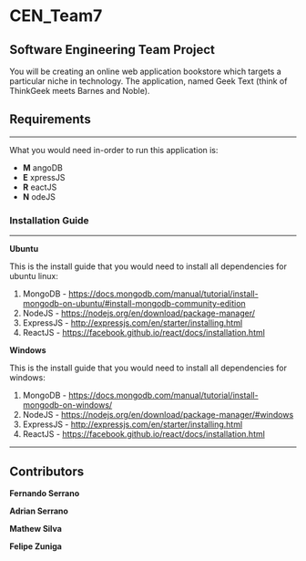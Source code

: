 # CEN_Team7
## Software Engineering Team Project

You will be creating an online web application bookstore which targets a particular niche in technology. The application, named Geek Text  (think of ThinkGeek meets Barnes and Noble).

## Requirements

---

What you would need in-order to run this application is:

* **M** angoDB
* **E** xpressJS
* **R** eactJS
* **N** odeJS

### Installation Guide

---

**Ubuntu**

This is the install guide that you would need to install all dependencies for ubuntu linux:

1. MongoDB - https://docs.mongodb.com/manual/tutorial/install-mongodb-on-ubuntu/#install-mongodb-community-edition
2. NodeJS - https://nodejs.org/en/download/package-manager/
3. ExpressJS - http://expressjs.com/en/starter/installing.html
4. ReactJS - https://facebook.github.io/react/docs/installation.html

**Windows**

This is the install guide that you would need to install all dependencies for windows:

1. MongoDB - https://docs.mongodb.com/manual/tutorial/install-mongodb-on-windows/
2. NodeJS - https://nodejs.org/en/download/package-manager/#windows
3. ExpressJS - http://expressjs.com/en/starter/installing.html
4. ReactJS - https://facebook.github.io/react/docs/installation.html


---
## Contributors

**Fernando Serrano**

**Adrian Serrano**

**Mathew Silva**

**Felipe Zuniga**

